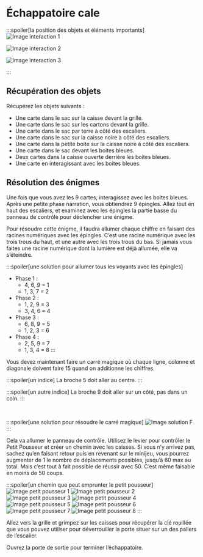 # Échappatoire cale

:::spoiler[la position des objets et éléments importants]
![Image interaction 1](/assets/jeu/999/guide/echappatoires/cale/interaction_1.webp)

![Image interaction 2](/assets/jeu/999/guide/echappatoires/cale/interaction_2.webp)

![Image interaction 3](/assets/jeu/999/guide/echappatoires/cale/interaction_3.webp)

:::

## Récupération des objets

Récupérez les objets suivants :
- Une carte dans le sac sur la caisse devant la grille.
- Une carte dans le sac sur les cartons devant la grille.
- Une carte dans le sac par terre à côté des escaliers.
- Une carte dans le sac sur la caisse noire à côté des escaliers.
- Une carte dans la petite boite sur la caisse noire à côté des escaliers.
- Une carte dans le sac devant les boites bleues.
- Deux cartes dans la caisse ouverte derrière les boites bleues.
- Une carte en interagissant avec les boites bleues.

## Résolution des énigmes

Une fois que vous avez les 9 cartes, interagissez avec les boites bleues. Après une petite phase narration, vous obtiendrez 9 épingles. Allez tout en haut des escaliers, et examinez avec les épingles la partie basse du panneau de contrôle pour déclencher une énigme.

Pour résoudre cette énigme, il faudra allumer chaque chiffre en faisant des racines numériques avec les épingles. C’est une racine numérique avec les trois trous du haut, et une autre avec les trois trous du bas. Si jamais vous faites une racine numérique dont la lumière est déjà allumée, elle va s’éteindre.

:::spoiler[une solution pour allumer tous les voyants avec les épingles]

- Phase 1 :
    - 4, 6, 9 = 1
    - 1, 3, 7 = 2
- Phase 2 :
    - 1, 2, 9 = 3
    - 3, 4, 6 = 4
- Phase 3 :
    - 6, 8, 9 = 5
    - 1, 2, 3 = 6
- Phase 4 :
    - 2, 5, 9 = 7
    - 1, 3, 4 = 8
:::

Vous devez maintenant faire un carré magique où chaque ligne, colonne et diagonale doivent faire 15 quand on additionne les chiffres.

:::spoiler[un indice]
La broche 5 doit aller au centre.
:::

:::spoiler[un autre indice]
La broche 9 doit aller sur un côté, pas dans un coin.
:::

<br>

:::spoiler[une solution pour résoudre le carré magique]
![Image solution F](/assets/jeu/999/guide/echappatoires/cale/solution-f.webp)
:::

Cela va allumer le panneau de contrôle. Utilisez le levier pour contrôler le Petit Pousseur et créer un chemin avec les caisses. Si vous n’y arrivez pas, sachez qu’en faisant retour puis en revenant sur le minijeu, vous pourrez augmenter de 1 le nombre de déplacements possibles, jusqu’à 60 max au total. Mais c’est tout à fait possible de réussir avec 50. C’est même faisable en moins de 50 coups.

:::spoiler[un chemin que peut emprunter le petit pousseur]
![Image petit pousseur 1](/assets/jeu/999/guide/echappatoires/cale/petit_pousseur_1.webp)
![Image petit pousseur 2](/assets/jeu/999/guide/echappatoires/cale/petit_pousseur_2.webp)
![Image petit pousseur 3](/assets/jeu/999/guide/echappatoires/cale/petit_pousseur_3.webp)
![Image petit pousseur 4](/assets/jeu/999/guide/echappatoires/cale/petit_pousseur_4.webp)
![Image petit pousseur 5](/assets/jeu/999/guide/echappatoires/cale/petit_pousseur_5.webp)
![Image petit pousseur 6](/assets/jeu/999/guide/echappatoires/cale/petit_pousseur_6.webp)
![Image petit pousseur 7](/assets/jeu/999/guide/echappatoires/cale/petit_pousseur_7.webp)
![Image petit pousseur 8](/assets/jeu/999/guide/echappatoires/cale/petit_pousseur_8.webp)
:::

Allez vers la grille et grimpez sur les caisses pour récupérer la clé rouillée que vous pouvez utiliser pour déverrouiller la porte situer sur un des paliers de l’escalier.

Ouvrez la porte de sortie pour terminer l’échappatoire.